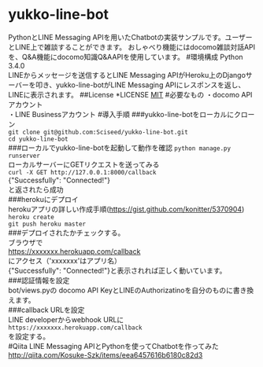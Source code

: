 # yukko-line-bot
PythonとLINE Messaging APIを用いたChatbotの実装サンプルです。ユーザーとLINE上で雑談することができます。
おしゃべり機能にはdocomo雑談対話APIを、Q&A機能にdocomo知識Q&AAPIを使用しています。
#環境構成
Python 3.4.0  
LINEからメッセージを送信するとLINE Messaging APIがHeroku上のDjangoサーバーを叩き、yukko-line-botがLINE Messaging APIにレスポンスを返し、LINEに表示されます。
##License
*LICENSE
[MIT](https://github.com/Sciseed/yukko-line-bot/blob/master/LICENSE.txt)
#必要なもの
・docomo APIアカウント  
・LINE Businessアカウント
#導入手順
###yukko-line-botをローカルにクローン  
`git clone git@github.com:Sciseed/yukko-line-bot.git`  
`cd yukko-line-bot`  
###ローカルでyukko-line-botを起動して動作を確認
`python manage.py runserver`  
ローカルサーバーにGETリクエストを送ってみる  
`curl -X GET http://127.0.0.1:8000/callback`  
{"Successfully": "Connected!"}  
と返されたら成功  
###herokuにデプロイ  
herokuアプリの詳しい作成手順(https://gist.github.com/konitter/5370904)
`heroku create`  
`git push heroku master`  
###デプロイされたかチェックする。  
ブラウザで  
https://xxxxxxx.herokuapp.com/callback  
にアクセス（'xxxxxxx'はアプリ名）  
{"Successfully": "Connected!"}と表示されれば正しく動いています。  
###認証情報を設定  
bot/views.pyの
docomo API KeyとLINEのAuthorizatinoを自分のものに書き換えます。  
###callback URLを設定  
LINE developerからwebhook URLに  
`https://xxxxxxx.herokuapp.com/callback`  
を設定する。  
#Qiita
LINE Messaging APIとPythonを使ってChatbotを作ってみた  
http://qiita.com/Kosuke-Szk/items/eea6457616b6180c82d3